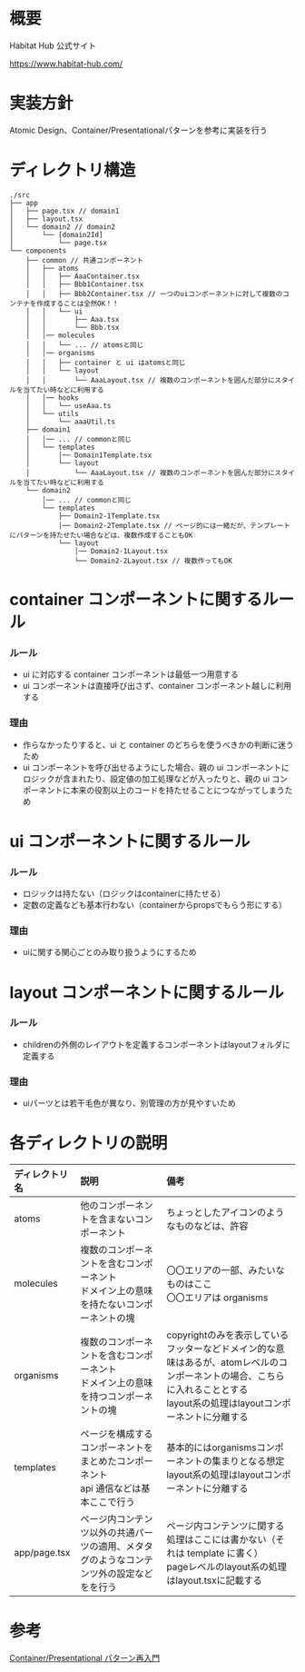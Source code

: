 # 概要

Habitat Hub 公式サイト

https://www.habitat-hub.com/

# 実装方針
Atomic Design、Container/Presentationalパターンを参考に実装を行う

# ディレクトリ構造

```
./src
├── app
│   ├── page.tsx // domain1
│   ├── layout.tsx
│   └── domain2 // domain2
│       └── [domain2Id]
│           └── page.tsx
└── components
    ├── common // 共通コンポーネント
    │   ├── atoms
    │   │   ├── AaaContainer.tsx
    │   │   ├── Bbb1Container.tsx
    │   │   ├── Bbb2Container.tsx // 一つのuiコンポーネントに対して複数のコンテナを作成することは全然OK！！
    │   │   └── ui
    │   │       ├── Aaa.tsx
    │   │       └── Bbb.tsx
    │   │── molecules
    │   │   └── ... // atomsと同じ
    │   │── organisms
    │   │   ├── container と ui はatomsと同じ
    │   │   └── layout
    │   │       └── AaaLayout.tsx // 複数のコンポーネントを囲んだ部分にスタイルを当てたい時などに利用する
    │   │── hooks
    │   │   └── useAaa.ts
    │   └── utils
    │       └── aaaUtil.ts
    ├── domain1
    │   │── ... // commonと同じ
    │   └── templates
    │       │── Domain1Template.tsx
    │       └── layout
    │           └── AaaLayout.tsx // 複数のコンポーネントを囲んだ部分にスタイルを当てたい時などに利用する
    └── domain2
        │── ... // commonと同じ
        └── templates
            ├── Domain2-1Template.tsx
            │── Domain2-2Template.tsx // ページ的には一緒だが、テンプレートにパターンを持たせたい場合などは、複数作成することもOK
            └── layout
                │── Domain2-1Layout.tsx
                └── Domain2-2Layout.tsx // 複数作ってもOK
```

# container コンポーネントに関するルール

### ルール

- ui に対応する container コンポーネントは最低一つ用意する
- ui コンポーネントは直接呼び出さず、container コンポーネント越しに利用する

### 理由
- 作らなかったりすると、ui と container のどちらを使うべきかの判断に迷うため
- ui コンポーネントを呼び出せるようにした場合、親の ui コンポーネントにロジックが含まれたり、設定値の加工処理などが入ったりと、親の ui コンポーネントに本来の役割以上のコードを持たせることにつながってしまうため

# ui コンポーネントに関するルール

### ルール

- ロジックは持たない（ロジックはcontainerに持たせる）
- 定数の定義なども基本行わない（containerからpropsでもらう形にする）

### 理由

- uiに関する関心ごとのみ取り扱うようにするため

# layout コンポーネントに関するルール

### ルール

- childrenの外側のレイアウトを定義するコンポーネントはlayoutフォルダに定義する

### 理由

- uiパーツとは若干毛色が異なり、別管理の方が見やすいため

# 各ディレクトリの説明

| ディレクトリ名 | 説明 | 備考 |
|:---|:---|:---|
| atoms | 他のコンポーネントを含まないコンポーネント | ちょっとしたアイコンのようなものなどは、許容 |
| molecules | 複数のコンポーネントを含むコンポーネント <br/> ドメイン上の意味を持たないコンポーネントの塊  | 〇〇エリアの一部、みたいなものはここ <br/> 〇〇エリアは organisms | | 
| organisms | 複数のコンポーネントを含むコンポーネント <br/> ドメイン上の意味を持つコンポーネントの塊 | copyrightのみを表示しているフッターなどドメイン的な意味はあるが、atomレベルのコンポーネントの場合、こちらに入れることとする <br/> layout系の処理はlayoutコンポーネントに分離する |
| templates | ページを構成するコンポーネントをまとめたコンポーネント <br/> api 通信などは基本ここで行う | 基本的にはorganismsコンポーネントの集まりとなる想定 <br/> layout系の処理はlayoutコンポーネントに分離する |
| app/page.tsx | ページ内コンテンツ以外の共通パーツの適用、メタタグのようなコンテンツ外の設定などをを行う | ページ内コンテンツに関する処理はここには書かない（それは template に書く）<br/> pageレベルのlayout系の処理はlayout.tsxに記載する |

# 参考

[Container/Presentational パターン再入門](https://zenn.dev/buyselltech/articles/9460c75b7cd8d1)
